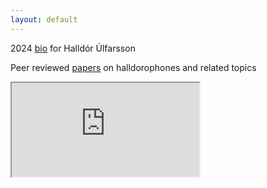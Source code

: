 ```yaml
---
layout: default
---
```


2024 [bio](./bio.md) for Halldór Úlfarsson

Peer reviewed [papers](./publications.md) on halldorophones and related topics

<iframe src="https://www.youtube.com/embed/videoseries?si=ofXCTYmdkDuIiIMe&amp;list=PLbVvsVvJSCnTQqwTZMMqbRqtz-h8JCF8p"
    </iframe>
